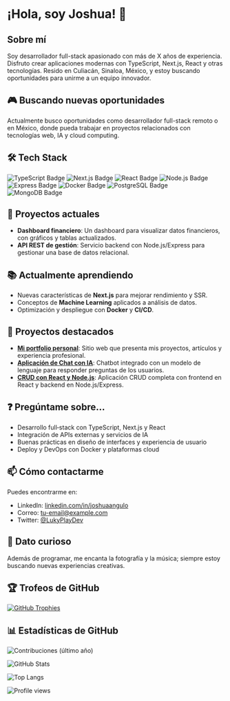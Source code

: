 # ¡Hola, soy Joshua! 👋

## Sobre mí
Soy desarrollador full-stack apasionado con más de X años de experiencia. Disfruto crear aplicaciones modernas con TypeScript, Next.js, React y otras tecnologías. Resido en Culiacán, Sinaloa, México, y estoy buscando oportunidades para unirme a un equipo innovador.

## 🎮 Buscando nuevas oportunidades
Actualmente busco oportunidades como desarrollador full-stack remoto o en México, donde pueda trabajar en proyectos relacionados con tecnologías web, IA y cloud computing.

## 🛠️ Tech Stack
![TypeScript Badge](https://img.shields.io/badge/-TypeScript-3178c6?style=flat&logo=typescript&logoColor=white)
![Next.js Badge](https://img.shields.io/badge/-Next.js-000000?style=flat&logo=next.js&logoColor=white)
![React Badge](https://img.shields.io/badge/-React-61DAFB?style=flat&logo=react&logoColor=black)
![Node.js Badge](https://img.shields.io/badge/-Node.js-339933?style=flat&logo=node.js&logoColor=white)
![Express Badge](https://img.shields.io/badge/-Express-000000?style=flat&logo=express&logoColor=white)
![Docker Badge](https://img.shields.io/badge/-Docker-2496ED?style=flat&logo=docker&logoColor=white)
![PostgreSQL Badge](https://img.shields.io/badge/-PostgreSQL-336791?style=flat&logo=postgresql&logoColor=white)
![MongoDB Badge](https://img.shields.io/badge/-MongoDB-47A248?style=flat&logo=mongodb&logoColor=white)

## 🚧 Proyectos actuales
- **Dashboard financiero**: Un dashboard para visualizar datos financieros, con gráficos y tablas actualizados.
- **API REST de gestión**: Servicio backend con Node.js/Express para gestionar una base de datos relacional.

## 📚 Actualmente aprendiendo
- Nuevas características de **Next.js** para mejorar rendimiento y SSR.
- Conceptos de **Machine Learning** aplicados a análisis de datos.
- Optimización y despliegue con **Docker** y **CI/CD**.

## 🌟 Proyectos destacados
- **[Mi portfolio personal](https://github.com/LukyPlay/portfolio)**: Sitio web que presenta mis proyectos, artículos y experiencia profesional.
- **[Aplicación de Chat con IA](https://github.com/LukyPlay/ai-chat-app)**: Chatbot integrado con un modelo de lenguaje para responder preguntas de los usuarios.
- **[CRUD con React y Node.js](https://github.com/LukyPlay/react-node-crud)**: Aplicación CRUD completa con frontend en React y backend en Node.js/Express.

## ❓ Pregúntame sobre…
- Desarrollo full‑stack con TypeScript, Next.js y React
- Integración de APIs externas y servicios de IA
- Buenas prácticas en diseño de interfaces y experiencia de usuario
- Deploy y DevOps con Docker y plataformas cloud

## 📫 Cómo contactarme
Puedes encontrarme en:
- LinkedIn: [linkedin.com/in/joshuaangulo](https://www.linkedin.com/in/joshuaangulo)
- Correo: [tu-email@example.com](mailto:tu-email@example.com)
- Twitter: [@LukyPlayDev](https://twitter.com/LukyPlayDev)

## 🎉 Dato curioso
Además de programar, me encanta la fotografía y la música; siempre estoy buscando nuevas experiencias creativas.

## 🏆 Trofeos de GitHub
[![GitHub Trophies](https://github-profile-trophy.vercel.app/?username=LukyPlay&theme=algolia)](https://github.com/ryo-ma/github-profile-trophy)

## 📊 Estadísticas de GitHub
![Contribuciones (último año)](https://img.shields.io/badge/Contribuciones%20(en%20el%20%C3%9Altimo%20a%C3%B1o)-1424%2B-blue)

![GitHub Stats](https://github-readme-stats.vercel.app/api?username=LukyPlay&show_icons=true&include_all_commits=true&count_private=true&theme=algolia)

![Top Langs](https://github-readme-stats.vercel.app/api/top-langs/?username=LukyPlay&layout=compact&theme=algolia)

![Profile views](https://komarev.com/ghpvc/?username=LukyPlay&label=Profile%20Views&color=blue)
